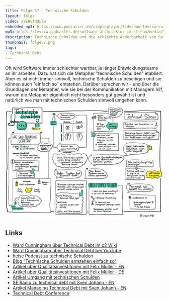 ```yaml
---
title: Folge 37 - Technische Schulden
layout: folge
video: aYE8vfNQulw
embedded-mp3: https://www.podcaster.de/simpleplayer/?id=show~1evriw~software-architektur-im-stream~pod-601eecf4858b3064191360&v=1612641534
mp3: https://1evriw.podcaster.de/software-architektur-im-stream/media/TechnischeSchulden.mp3
description: Technische Schulden und die schlechte Änderbarkeit von Software ist eine wichtige Herausforderung - wie geht man damit um?
thumbnail: folge37.png
tags:
- Technical Debt
---
```


Oft wird Software immer schlechter wartbar, je länger
Entwicklungsteams an ihr arbeiten. Dazu hat sich die Metapher
"technische Schulden" etabliert. Aber es ist nicht immer sinnvoll,
technische Schulden zu beseitigen und sie können auch "einfach so"
entstehen. Darüber sprechen wir - und über die Grundlagen der
Metapher, wie sie bei der Kommunikation mit Managern hilf, warum die
Metapher eigentlich nicht besonders gut gewählt ist und natürlich wie
man mit technischen Schulden sinnvoll umgehen kann.

![Sketchnotes](/sketchnotes/folge37.jpg)

## Links

* [Ward Cunningham über Technical Debt im c2 Wiki](https://wiki.c2.com/?WardExplainsDebtMetaphor)
* [Ward Cunningham über Technical Debt bei YouTube](https://www.youtube.com/watch?v=pqeJFYwnkjE)
* [heise Podcast zu technische Schulden](https://www.heise.de/developer/artikel/Episode-73-Technische-Schulden-4771190.html)
* [Blog "Technische Schulden entstehen einfach so"](https://www.heise.de/developer/artikel/Technische-Schulden-entstehen-einfach-so-3969279.html)
* [Artikel über Qualitätsinvestitonen mit Felix Müller - EN](https://www.infoq.com/articles/no-more-technical-debt)
* [Artikel über Qualitätsinvestitonen mit Felix Müller - DE](https://www.sigs-datacom.de/fachzeitschriften/objektspektrum/archiv/artikelansicht/artikel-titel/qualitaetsinvestitionen-statt-technischer-schuldenwarum-wir-eine-neue-metapher-benoetigen.html)
* [Artikel Umgang mit technischen Schulden](https://jaxenter.de/der-umgang-mit-technischen-schulden-2548)
* [SE Radio zu technical debt mit Sven Johann - EN](https://www.se-radio.net/2015/04/episode-224-sven-johann-and-eberhard-wolff-on-technical-debt/)
* [Artikel Managing Technical Debt mit Sven Johann - EN](https://www.infoq.com/articles/managing-technical-debt/)
* [Technical Debt Conference](https://techdebtconf.org/)
